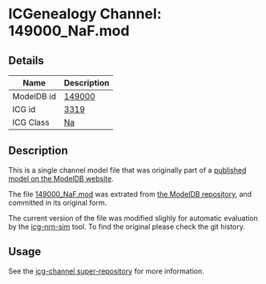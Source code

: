 # ICGenealogy Channel: 149000\_NaF.mod

## Details

Name | Description
---- | -----------
ModelDB id | [149000](http://senselab.med.yale.edu/ModelDB/ShowModel.cshtml?model=149000)
ICG id | [3319](http://icg.neurotheory.ox.ac.uk/channels/2/3319)
ICG Class | [Na](http://icg.neurotheory.ox.ac.uk/channels/2)

## Description

This is a single channel model file that was originally part of a [published model on the ModelDB website](http://senselab.med.yale.edu/ModelDB/ShowModel.cshtml?model=149000).


The file [149000\_NaF.mod](149000_NaF.mod) was extrated from [the ModelDB repository](http://senselab.med.yale.edu/ModelDB/ShowModel.cshtml?model=149000), and committed in its original form.

The current version of the file was modified slighly for automatic evaluation by the [icg-nrn-sim](https://github.com/icgenealogy/icg-nrn-sim) tool. To find the original please check the git history.


## Usage

See the [icg-channel super-repository](https://github.com/icgenealogy/icg-channels) for more information.